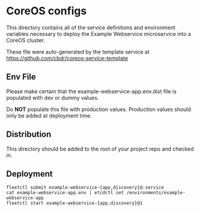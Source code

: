 # CoreOS configs #

This directory contains all of the service definitions and environment variables necessary to deploy the Example Webservice microservice into a CoreOS cluster.

These file were auto-generated by the template service at https://github.com/cbdr/coreos-service-template

## Env File ##

Please make certain that the example-webservice-app.env.dist file is populated with dev or dummy values.

Do **NOT** populate this file with production values. Production values should only be added at deployment time.

## Distribution ##

This directory should be added to the root of your project repo and checked in.

## Deployment ##

```shell
fleetctl submit example-webservice-{app,discovery}@.service
cat example-webservice-app.env | etcdctl set /environments/example-webservice-app
fleetctl start example-webservice-{app,discovery}@1
```
